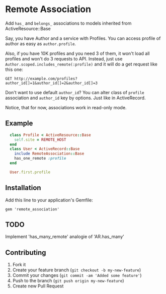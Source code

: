 # Remote Association

  Add ```has_``` and ```belongs_``` associations to models inherited from ActiveResource::Base

  Say, you have Author and a service with Profiles. You can access profile of author as easy as `author.profile`.

  Also, if you have 10K profiles and you need 3 of them, it won't load all profiles and won't do 3 requests to API.
  Instead, just use ```Author.scoped.includes_remote(:profile)``` and it will do a get request like this one:

  ```GET http://example.com/profiles?author_id[]=1&author_id[]=2&author_id[]=3```

  Don't want to use default ```author_id```? You can alter class of ```profile``` association and ```author_id``` key by options.
  Just like in ActiveRecord.

  Notice, that for now, associations work in read-only mode.

## Example

```ruby
  class Profile < ActiveResource::Base
    self.site = REMOTE_HOST
  end
  class User < ActiveRecord::Base
    include RemoteAssociation::Base
    has_one_remote :profile
  end

  User.first.profile

```

## Installation

Add this line to your application's Gemfile:

    gem 'remote_association'

## TODO

Implement 'has_many_remote' analogie of 'AR.has_many'

## Contributing

1. Fork it
2. Create your feature branch (`git checkout -b my-new-feature`)
3. Commit your changes (`git commit -am 'Added some feature'`)
4. Push to the branch (`git push origin my-new-feature`)
5. Create new Pull Request
